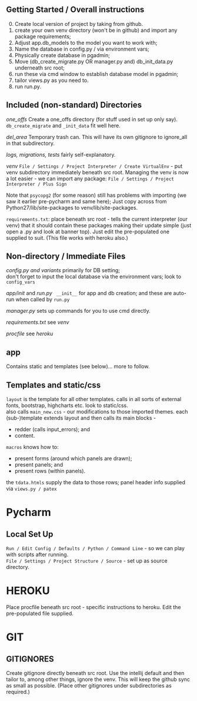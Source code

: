 ## Getting Started / Overall instructions
0. Create local version of project by taking from github.
1. create your own venv directory (won't be in github) and import any package requirements;
2. Adjust app.db_models to the model you want to work with;
3. Name the database in config.py / via environment vars;
4. Physically create database in pgadmin;
5. Move (db_create_migrate.py OR manager.py and) db_init_data.py underneath src root;
6. run these via cmd window to establish database model in pgadmin;
7. tailor views.py as you need to.
8. run run.py.


## Included (non-standard) Directories
*one_offs* Create a one_offs directory (for stuff used in set up only say).
`db_create_migrate` and `_init_data` fit well here.

*del_area* Temporary trash can. This will have its own gitignore to ignore_all in that subdirectory.

*logs, migrations, tests* fairly self-explanatory.

*venv*
`File / Settings / Project Interpreter / Create VirtualEnv` - put venv subdirectory immediately beneath src root.
Managing the venv is now a lot easier - we can import any package:
`File / Settings / Project Interpreter / Plus Sign`

Note that `psycopg2` (for some reason) still has problems with importing (we saw it earlier pre-pycharm and same here);
Just copy across from Python27/lib/site-packages to venv/lib/site-packages.

`requirements.txt`: place beneath src root - tells the current interpreter (our venv) that it should contain
these packages making their update simple (just open a .py and look at banner top).
Just edit the pre-populated one supplied to suit.
(This file works with heroku also.)


## Non-directory / Immediate Files  
*config.py and variants* primarily for DB setting;  
don't forget to input the local database via the environment vars;
 look to `config_vars`

*app/init* and *run.py*
 ` __init__` for app and db creation; and
 these are auto-run when called by `run.py`

*manager.py*
 sets up commands for you to use cmd directly.

*requirements.txt*
 see *venv*

*procfile*
 see *heroku*


## app  
Contains static and templates (see below)... more to follow.


## Templates and static/css  
`layout` is the template for all other templates.
 calls in all sorts of external fonts, bootstrap, highcharts etc.
 look to static/css.  
also calls `main_new.css` - our modifications to those imported themes.
 each (sub-)template extends layout and then calls its main blocks -
- redder (calls input_errors); and
- content.

`macros` knows how to:
- present forms (around which panels are drawn); 
- present panels; and 
- present rows (within panels).

the `tdata.htmls` supply the data to those rows;
 panel header info supplied via `views.py / patex`


# Pycharm 
## Local Set Up
`Run / Edit Config / Defaults / Python / Command Line` -
 so we can play with scripts after running.  
`File / Settings / Project Structure / Source` - set up as source directory.


# HEROKU
Place procfile beneath src root - specific instructions to heroku.
 Edit the pre-populated file supplied.


# GIT 
## GITIGNORES
Create gitignore directly beneath src root.
 Use the intellij default and then tailor to, among other things, ignore the venv.
 This will keep the github sync as small as possible.
 (Place other gitignores under subdirectories as required.)